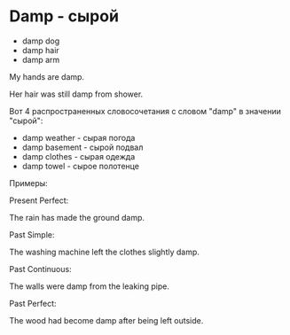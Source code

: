 # Damp - сырой

- damp dog
- damp hair
- damp arm

My hands are damp.

Her hair was still damp from shower.

Вот 4 распространенных словосочетания с словом "damp" в значении "сырой":

- damp weather - сырая погода
- damp basement - сырой подвал
- damp clothes - сырая одежда
- damp towel - сырое полотенце

Примеры:

Present Perfect:

The rain has made the ground damp.

Past Simple:

The washing machine left the clothes slightly damp.

Past Continuous:

The walls were damp from the leaking pipe.

Past Perfect:

The wood had become damp after being left outside.

